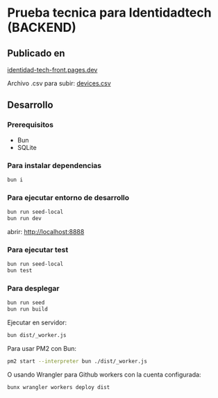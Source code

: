 # Prueba tecnica para Identidadtech (BACKEND)

## Publicado en

[identidad-tech-front.pages.dev](https://identidad-tech-front.pages.dev/)

Archivo .csv para subir:
[devices.csv](https://raw.githubusercontent.com/ofmendez/prueba-identidad-tech-back/refs/heads/main/src/test/devices.csv)

## Desarrollo

### Prerequisitos

- Bun
- SQLite

### Para instalar dependencias

```sh
bun i
```

### Para ejecutar entorno de desarrollo

```sh
bun run seed-local
bun run dev
```

abrir: <http://localhost:8888>

### Para ejecutar test

```sh
bun run seed-local
bun test
```

### Para desplegar

```sh
bun run seed
bun run build
```

Ejecutar en servidor:

```sh
bun dist/_worker.js
```

Para usar PM2 con Bun:

```sh
pm2 start --interpreter bun ./dist/_worker.js
```

O usando Wrangler para Github workers con la cuenta configurada:

```sh
bunx wrangler workers deploy dist
```
